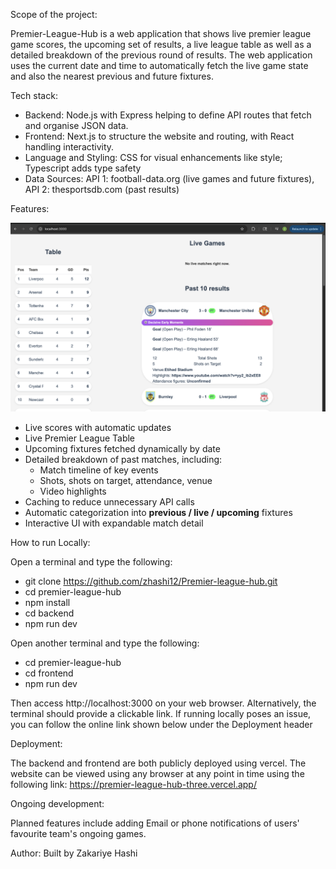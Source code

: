 Scope of the project:

Premier-League-Hub is a web application that shows live premier league game scores, the upcoming set of results, a live league table as well as a detailed breakdown of the previous round of results. The web application uses the current date and time to automatically fetch the live game state and also the nearest previous and future fixtures.


Tech stack:

- Backend: Node.js with Express helping to define API routes that fetch and organise JSON data. 
- Frontend: Next.js to structure the website and routing, with React handling interactivity. 
- Language and Styling: CSS for visual enhancements like style; Typescript adds type safety 
- Data Sources: API 1: football-data.org (live games and future fixtures), API 2: thesportsdb.com (past results)

Features:

![Homepage screenshot](./Images/example2.png)

- Live scores with automatic updates
- Live Premier League Table
- Upcoming fixtures fetched dynamically by date
- Detailed breakdown of past matches, including:  
  - Match timeline of key events  
  - Shots, shots on target, attendance, venue  
  - Video highlights  
- Caching to reduce unnecessary API calls
- Automatic categorization into **previous / live / upcoming** fixtures
- Interactive UI with expandable match detail

How to run Locally:

Open a terminal and type the following: 
- git clone https://github.com/zhashi12/Premier-league-hub.git
- cd premier-league-hub
- npm install
- cd backend
- npm run dev

Open another terminal and type the following:
- cd premier-league-hub
- cd frontend
- npm run dev

Then access http://localhost:3000 on your web browser. Alternatively, the terminal should provide a clickable link.
If running locally poses an issue, you can follow the online link shown below under the Deployment header


Deployment:

The backend and frontend are both publicly deployed using vercel. The website can be viewed using any browser at any point in time using the following link: https://premier-league-hub-three.vercel.app/


Ongoing development:

Planned features include adding Email or phone notifications of users' favourite team's ongoing games.


Author:
Built by Zakariye Hashi


